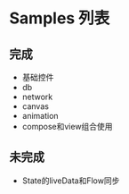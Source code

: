 # Samples 列表
## 完成
- 基础控件
- db
- network
- canvas
- animation
- compose和view组合使用


## 未完成
- State的liveData和Flow同步
